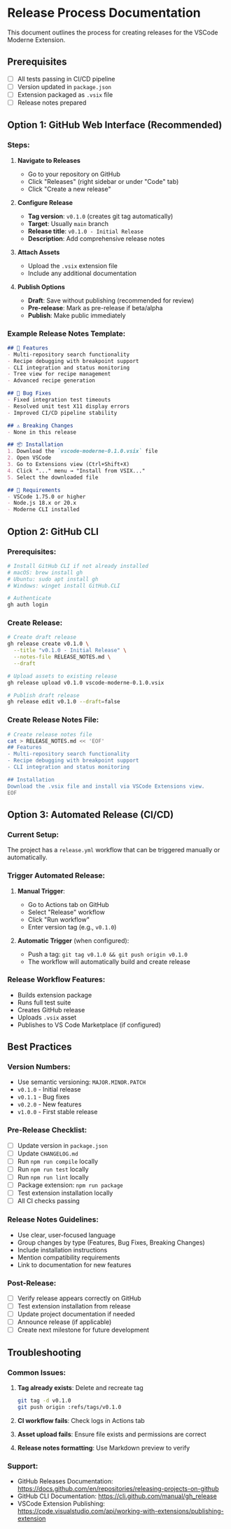 # Release Process Documentation

This document outlines the process for creating releases for the VSCode Moderne Extension.

## Prerequisites

- [ ] All tests passing in CI/CD pipeline
- [ ] Version updated in `package.json`
- [ ] Extension packaged as `.vsix` file
- [ ] Release notes prepared

## Option 1: GitHub Web Interface (Recommended)

### Steps:
1. **Navigate to Releases**
   - Go to your repository on GitHub
   - Click "Releases" (right sidebar or under "Code" tab)
   - Click "Create a new release"

2. **Configure Release**
   - **Tag version**: `v0.1.0` (creates git tag automatically)
   - **Target**: Usually `main` branch
   - **Release title**: `v0.1.0 - Initial Release`
   - **Description**: Add comprehensive release notes

3. **Attach Assets**
   - Upload the `.vsix` extension file
   - Include any additional documentation

4. **Publish Options**
   - **Draft**: Save without publishing (recommended for review)
   - **Pre-release**: Mark as pre-release if beta/alpha
   - **Publish**: Make public immediately

### Example Release Notes Template:
```markdown
## 🚀 Features
- Multi-repository search functionality
- Recipe debugging with breakpoint support
- CLI integration and status monitoring
- Tree view for recipe management
- Advanced recipe generation

## 🐛 Bug Fixes
- Fixed integration test timeouts
- Resolved unit test X11 display errors
- Improved CI/CD pipeline stability

## ⚠️ Breaking Changes
- None in this release

## 📦 Installation
1. Download the `vscode-moderne-0.1.0.vsix` file
2. Open VSCode
3. Go to Extensions view (Ctrl+Shift+X)
4. Click "..." menu → "Install from VSIX..."
5. Select the downloaded file

## 🔧 Requirements
- VSCode 1.75.0 or higher
- Node.js 18.x or 20.x
- Moderne CLI installed
```

## Option 2: GitHub CLI

### Prerequisites:
```bash
# Install GitHub CLI if not already installed
# macOS: brew install gh
# Ubuntu: sudo apt install gh
# Windows: winget install GitHub.CLI

# Authenticate
gh auth login
```

### Create Release:
```bash
# Create draft release
gh release create v0.1.0 \
  --title "v0.1.0 - Initial Release" \
  --notes-file RELEASE_NOTES.md \
  --draft

# Upload assets to existing release
gh release upload v0.1.0 vscode-moderne-0.1.0.vsix

# Publish draft release
gh release edit v0.1.0 --draft=false
```

### Create Release Notes File:
```bash
# Create release notes file
cat > RELEASE_NOTES.md << 'EOF'
## Features
- Multi-repository search functionality
- Recipe debugging with breakpoint support
- CLI integration and status monitoring

## Installation
Download the .vsix file and install via VSCode Extensions view.
EOF
```

## Option 3: Automated Release (CI/CD)

### Current Setup:
The project has a `release.yml` workflow that can be triggered manually or automatically.

### Trigger Automated Release:
1. **Manual Trigger**:
   - Go to Actions tab on GitHub
   - Select "Release" workflow
   - Click "Run workflow"
   - Enter version tag (e.g., `v0.1.0`)

2. **Automatic Trigger** (when configured):
   - Push a tag: `git tag v0.1.0 && git push origin v0.1.0`
   - The workflow will automatically build and create release

### Release Workflow Features:
- Builds extension package
- Runs full test suite
- Creates GitHub release
- Uploads `.vsix` asset
- Publishes to VS Code Marketplace (if configured)

## Best Practices

### Version Numbers:
- Use semantic versioning: `MAJOR.MINOR.PATCH`
- `v0.1.0` - Initial release
- `v0.1.1` - Bug fixes
- `v0.2.0` - New features
- `v1.0.0` - First stable release

### Pre-Release Checklist:
- [ ] Update version in `package.json`
- [ ] Update `CHANGELOG.md`
- [ ] Run `npm run compile` locally
- [ ] Run `npm run test` locally
- [ ] Run `npm run lint` locally
- [ ] Package extension: `npm run package`
- [ ] Test extension installation locally
- [ ] All CI checks passing

### Release Notes Guidelines:
- Use clear, user-focused language
- Group changes by type (Features, Bug Fixes, Breaking Changes)
- Include installation instructions
- Mention compatibility requirements
- Link to documentation for new features

### Post-Release:
- [ ] Verify release appears correctly on GitHub
- [ ] Test extension installation from release
- [ ] Update project documentation if needed
- [ ] Announce release (if applicable)
- [ ] Create next milestone for future development

## Troubleshooting

### Common Issues:
1. **Tag already exists**: Delete and recreate tag
   ```bash
   git tag -d v0.1.0
   git push origin :refs/tags/v0.1.0
   ```

2. **CI workflow fails**: Check logs in Actions tab
3. **Asset upload fails**: Ensure file exists and permissions are correct
4. **Release notes formatting**: Use Markdown preview to verify

### Support:
- GitHub Releases Documentation: https://docs.github.com/en/repositories/releasing-projects-on-github
- GitHub CLI Documentation: https://cli.github.com/manual/gh_release
- VSCode Extension Publishing: https://code.visualstudio.com/api/working-with-extensions/publishing-extension